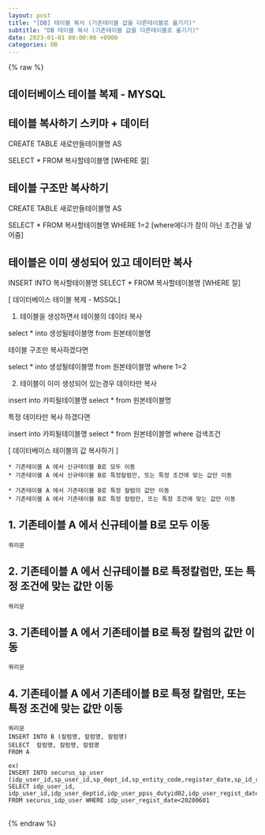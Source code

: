 ```yaml
---  
layout: post  
title: "[DB] 테이블 복사 (기존테이블 값을 다른테이블로 옮기기)"  
subtitle: "DB 테이블 복사 (기존테이블 값을 다른테이블로 옮기기)"  
date: 2023-01-01 00:00:00 +0900  
categories: DB  
---  
```

{% raw %}  
## 데이터베이스 테이블 복제  - MYSQL  
  
## 테이블 복사하기 스키마 + 데이터  
  
CREATE TABLE 새로만들테이블명 AS  
  
SELECT * FROM 복사할테이블명 [WHERE 절]  
  
## 테이블 구조만 복사하기  
  
CREATE TABLE 새로만들테이블명 AS  
  
SELECT * FROM 복사할테이블명 WHERE 1=2 [where에다가 참이 아닌 조건을 넣어줌]  
  
## 테이블은 이미 생성되어 있고 데이터만 복사  
  
INSERT INTO 복사할테이블명 SELECT * FROM 복사할테이블명 [WHERE 절]  
  
[ 데이터베이스 테이블 복제  - MSSQL]  
  
1. 테이블을 생성하면서 테이블의 데이타 복사  
  
select * into 생성될테이블명 from 원본테이블명  
  
테이블 구조만 복사하겠다면  
  
select * into 생성될테이블명 from 원본테이블명 where 1=2  
  
2. 테이블이 이미 생성되어 있는경우 데이타만 복사  
  
insert into 카피될테이블명 select * from 원본테이블명  
  
특정 데이타만 복사 하겠다면  
  
insert into 카피될테이블명 select * from 원본테이블명 where 검색조건  
  
[ 데이터베이스 테이블의 값 복사하기 ]  
  
	* 기존테이블 A 에서 신규테이블 B로 모두 이동  
	* 기존테이블 A 에서 신규테이블 B로 특정칼럼만, 또는 특정 조건에 맞는 값만 이동  
  
	* 기존테이블 A 에서 기존테이블 B로 특정 칼럼의 값만 이동  
	* 기존테이블 A 에서 기존테이블 B로 특정 칼럼만, 또는 특정 조건에 맞는 값만 이동  
  
## 1. 기존테이블 A 에서 신규테이블 B로 모두 이동  
  
	쿼리문  
  
## 2. 기존테이블 A 에서 신규테이블 B로 특정칼럼만, 또는 특정 조건에 맞는 값만 이동  
  
	쿼리문  
  
## 3. 기존테이블 A 에서 기존테이블 B로 특정 칼럼의 값만 이동  
  
	쿼리문  
  
## 4. 기존테이블 A 에서 기존테이블 B로 특정 칼럼만, 또는 특정 조건에 맞는 값만 이동  
  
	쿼리문  
	INSERT INTO B (칼럼명, 칼럼명, 칼럼명)  
	SELECT  칼럼명, 칼럼명, 칼럼명  
	FROM A  
  
	ex)  
	INSERT INTO securus_sp_user (idp_user_id,sp_user_id,sp_dept_id,sp_entity_code,register_date,sp_id_regist_date)  
	SELECT idp_user_id, idp_user_id,idp_user_deptid,idp_user_ppss_dutyid02,idp_user_regist_date,idp_user_regist_date  
	FROM securus_idp_user WHERE idp_user_regist_date<20200601  
  
                                                                                                                                                                                                                                                                                                                                                                                                                                                                                                                                                                                                                                                                                                                                                                                                              
{% endraw %}